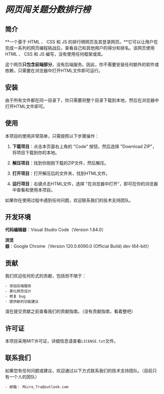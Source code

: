 # *网页闯关题分数排行榜* #

## 简介 ##

**一个基于 HTML 、 CSS 和 JS 的排行榜网页及其登录网页。**它可以让用户在完成一系列的网页编程挑战后，查看自己和其他用户的得分和排名。该网页使用 HTML 、 CSS 和 JS 编写，没有使用任何框架或库。

这个网页**只包含前端部分**，没有后端服务。因此，你不需要安装任何额外的软件或依赖，只需要在浏览器中打开HTML文件即可运行。

## 安装 ##

由于所有文件都在同一目录下，你只需要将整个目录下载到本地，然后在浏览器中打开HTML文件即可。

## 使用 ##

本项目的使用非常简单，只需按照以下步骤操作：

1. **下载项目**：点击本页面右上角的 "Code" 按钮，然后选择 "Download ZIP"，将项目下载到你的本地。

2. **解压项目**：找到你刚刚下载的ZIP文件，然后解压。

3. **打开项目**：打开解压后的文件夹，找到HTML文件。

4. **运行项目**：右键点击HTML文件，选择 "在浏览器中打开"，即可在你的浏览器中查看和使用本项目。

如果你在使用过程中遇到任何问题，欢迎联系我们的技术支持团队。

## 开发环境 ##

**代码编辑器**：Visual Studio Code（Version 1.84.0）

**浏览器**：Google Chrome（Version 120.0.6090.0 (Official Build) dev (64-bit)）

## 贡献 ##

我们欢迎任何形式的贡献，包括但不限于：

	- 添加后端服务
	- 美化网页设计
	- 修复 bug
	- 提供新的功能建议

请在提交贡献之前查看我们的贡献指南。（没有贡献指南，看着整吧）

## 许可证 ##

本项目采用MIT许可证，详细信息请查看`LICENSE.txt`文件。

## 联系我们 ##
如果您有任何问题或建议，欢迎通过以下方式联系我们的技术支持团队。（目前只有一个人的团队）

	- 邮箱： Micro_Tra@outlook.com



